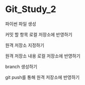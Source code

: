 # Git_Study_2

파이썬 파일 생성

커밋 할 항목 로컬 저장소에 반영하기

원격 저장소 지정하기

원격 저장소 내용 로컬 저장소에 반영하기

branch 생성하기

git push를 통해 원격 저장소에 반영하기
